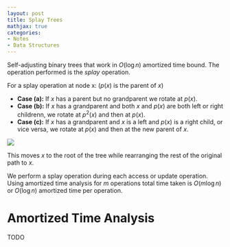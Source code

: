 ```yaml
---
layout: post
title: Splay Trees
mathjax: true
categories:
- Notes
- Data Structures
---
```

Self-adjusting binary trees that work in $O(\log n)$ amortized time bound. The operation performed is the _splay_ operation. 

For a splay operation at node x: ($p(x)$ is the parent of $x$)

- **Case (a):** If $x$ has a parent but no grandparent we rotate at $p(x)$.
- **Case (b):** If $x$ has a grandparent and both $x$ and $p(x)$ are both left or right childrenn, we rotate at $p^2(x)$ and then at $p(x)$.
- **Case (c):** If $x$ has a grandparent and $x$ is a left and $p(x)$ is a right child, or vice versa, we rotate at $p(x)$ and then at the new parent of $x$.

![]({{site.url}}{{site.baseurl}}/images/splaytree1.png)

This moves $x$ to the root of the tree while rearranging the rest of the original path to $x$.

We perform a splay operation during each access or update operation. Using amortized time analysis for $m$ operations total time taken is $O(m\log n)$ or $O(\log n)$ amortized time per operation.

# Amortized Time Analysis

TODO